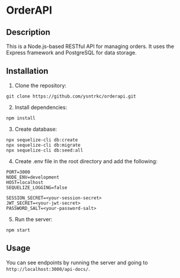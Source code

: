 # OrderAPI

## Description

This is a Node.js-based RESTful API for managing orders. It uses the Express framework and PostgreSQL for data storage.

## Installation

1. Clone the repository:

`git clone https://github.com/ysntrkc/orderapi.git`

2. Install dependencies:

`npm install`

3. Create database:

```
npx sequelize-cli db:create
npx sequelize-cli db:migrate
npx sequelize-cli db:seed:all
```

4. Create .env file in the root directory and add the following:

```
PORT=3000
NODE_ENV=development
HOST=localhost
SEQUELIZE_LOGGING=false

SESSION_SECRET=<your-session-secret>
JWT_SECRET=<your-jwt-secret>
PASSWORD_SALT=<your-password-salt>
```

5. Run the server:

`npm start`

## Usage

You can see endpoints by running the server and going to `http://localhost:3000/api-docs/`.